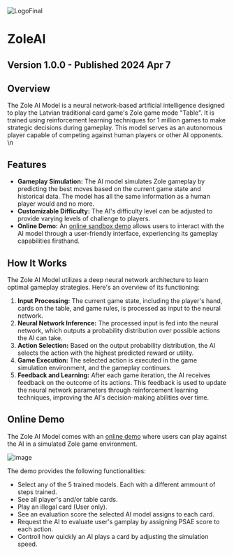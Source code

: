 ![LogoFinal](https://github.com/Reinis1/ZoleAI/assets/112851463/2a1e244c-9dcf-4dc6-8631-55559478702b)
# ZoleAI
## Version 1.0.0 - Published 2024 Apr 7
## Overview
The Zole AI Model is a neural network-based artificial intelligence designed to play the Latvian traditional card game's Zole game mode "Table". It is trained using reinforcement learning techniques for 1 million games to make strategic decisions during gameplay. This model serves as an autonomous player capable of competing against human players or other AI opponents. \n

## Features
- **Gameplay Simulation:** The AI model simulates Zole gameplay by predicting the best moves based on the current game state and historical data. The model has all the same information as a human player would and no more.
- **Customizable Difficulty:** The AI's difficulty level can be adjusted to provide varying levels of challenge to players.
- **Online Demo:** An [online sandbox demo](#online-demo) allows users to interact with the AI model through a user-friendly interface, experiencing its gameplay capabilities firsthand.

## How It Works
The Zole AI Model utilizes a deep neural network architecture to learn optimal gameplay strategies. Here's an overview of its functioning:
1. **Input Processing:** The current game state, including the player's hand, cards on the table, and game rules, is processed as input to the neural network.
2. **Neural Network Inference:** The processed input is fed into the neural network, which outputs a probability distribution over possible actions the AI can take.
3. **Action Selection:** Based on the output probability distribution, the AI selects the action with the highest predicted reward or utility.
4. **Game Execution:** The selected action is executed in the game simulation environment, and the gameplay continues.
5. **Feedback and Learning:** After each game iteration, the AI receives feedback on the outcome of its actions. This feedback is used to update the neural network parameters through reinforcement learning techniques, improving the AI's decision-making abilities over time.
## Online Demo 
The Zole AI Model comes with an [online demo](https://unsealable.itch.io/zole) where users can play against the AI in a simulated Zole game environment. 

![image](https://github.com/Reinis1/ZoleAI/assets/112851463/560c27e1-562f-4df6-a920-55d5e0ab59a2)

The demo provides the following functionalities:
- Select any of the 5 trained models. Each with a different ammount of steps trained.
- See all player's and/or table cards.
- Play an illegal card (User only).
- See an evaluation score the selected AI model assigns to each card. 
- Request the AI to evaluate user's gamplay by assigning PSAE score to each action.
- Controll how quickly an AI plays a card by adjusting the simulation speed.
